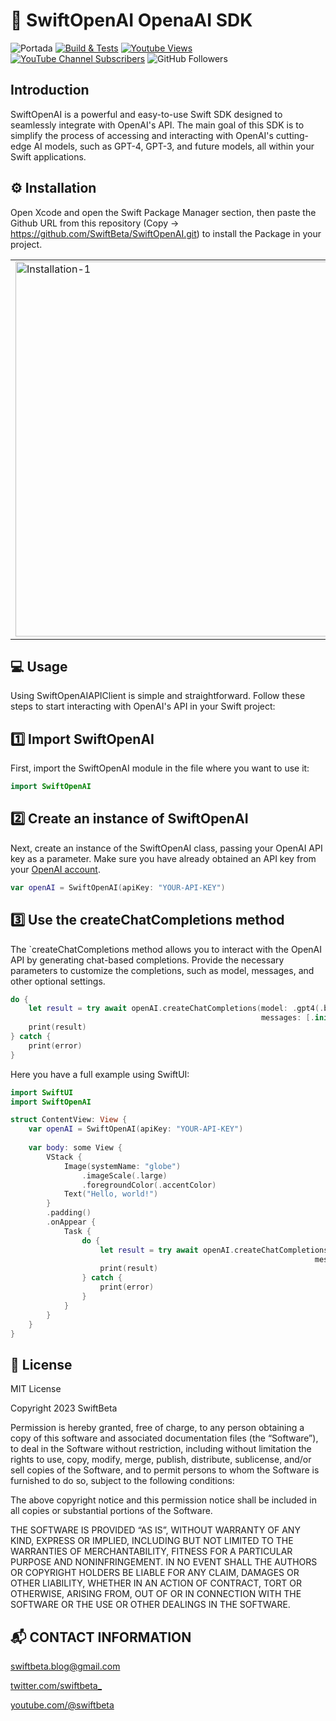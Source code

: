 # 🧰 SwiftOpenAI OpenaAI SDK
![Portada](https://user-images.githubusercontent.com/74316958/226199102-640e639d-a46f-4891-9d03-140d8f9a5efc.png)
[![Build & Tests](https://github.com/SwiftBeta/SwiftOpenAI/actions/workflows/swift.yml/badge.svg?branch=main)](https://github.com/SwiftBeta/SwiftOpenAI/actions/workflows/swift.yml)
[![Youtube Views](https://img.shields.io/youtube/channel/views/UC2MAP8k0bzwq_OAA_zQw27A?style=social)](https://twitter.com/swiftbeta)
[![YouTube Channel Subscribers](https://img.shields.io/youtube/channel/subscribers/UC2MAP8k0bzwq_OAA_zQw27A?style=social)](https://youtube.com/swiftbeta?sub_confirmation=1)
![GitHub Followers](https://img.shields.io/github/followers/swiftbeta?style=social)

## Introduction

SwiftOpenAI is a powerful and easy-to-use Swift SDK designed to seamlessly integrate with OpenAI's API. The main goal of this SDK is to simplify the process of accessing and interacting with OpenAI's cutting-edge AI models, such as GPT-4, GPT-3, and future models, all within your Swift applications.

## ⚙️ Installation

Open Xcode and open the Swift Package Manager section, then paste the Github URL from this repository (Copy -> https://github.com/SwiftBeta/SwiftOpenAI.git) to install the Package in your project.

<table>
  <tr>
    <td>
      <img width="600" alt="Installation-1" src="https://user-images.githubusercontent.com/74316958/226197041-8e9eef1d-c4aa-4fab-bb8a-9d96e260be7e.png">
    </td>
    <td>
      <img width="600" alt="Installation-2" src="https://user-images.githubusercontent.com/74316958/226197049-f587dcf9-c6f0-4542-9b6d-e9cbcc03fdce.png">
    </td>
  </tr>
</table>

## 💻 Usage

Using SwiftOpenAIAPIClient is simple and straightforward. Follow these steps to start interacting with OpenAI's API in your Swift project:

## 1️⃣ Import SwiftOpenAI
First, import the SwiftOpenAI module in the file where you want to use it:
```swift
import SwiftOpenAI
```

## 2️⃣ Create an instance of SwiftOpenAI
Next, create an instance of the SwiftOpenAI class, passing your OpenAI API key as a parameter. Make sure you have already obtained an API key from your [OpenAI account](https://platform.openai.com/account/api-keys).
```swift
var openAI = SwiftOpenAI(apiKey: "YOUR-API-KEY")
```

## 3️⃣ Use the createChatCompletions method
The `createChatCompletions method allows you to interact with the OpenAI API by generating chat-based completions. Provide the necessary parameters to customize the completions, such as model, messages, and other optional settings.

```swift
do {
    let result = try await openAI.createChatCompletions(model: .gpt4(.base),
                                                        messages: [.init(text: "Generate the Hello World in Swift for me", role: "user")])
    print(result)
} catch {
    print(error)
}
```

Here you have a full example using SwiftUI:

```swift
import SwiftUI
import SwiftOpenAI

struct ContentView: View {
    var openAI = SwiftOpenAI(apiKey: "YOUR-API-KEY")
    
    var body: some View {
        VStack {
            Image(systemName: "globe")
                .imageScale(.large)
                .foregroundColor(.accentColor)
            Text("Hello, world!")
        }
        .padding()
        .onAppear {
            Task {
                do {
                    let result = try await openAI.createChatCompletions(model: .gpt4(.base),
                                                                    messages: [.init(text: "Generate the Hello World in Swift for me", role: "user")])
                    print(result)
                } catch {
                    print(error)
                }
            }
        }
    }
}
```

## 📝 License
MIT License

Copyright 2023 SwiftBeta

Permission is hereby granted, free of charge, to any person obtaining a copy of this software and associated documentation files (the “Software”), to deal in the Software without restriction, including without limitation the rights to use, copy, modify, merge, publish, distribute, sublicense, and/or sell copies of the Software, and to permit persons to whom the Software is furnished to do so, subject to the following conditions:

The above copyright notice and this permission notice shall be included in all copies or substantial portions of the Software.

THE SOFTWARE IS PROVIDED “AS IS”, WITHOUT WARRANTY OF ANY KIND, EXPRESS OR IMPLIED, INCLUDING BUT NOT LIMITED TO THE WARRANTIES OF MERCHANTABILITY, FITNESS FOR A PARTICULAR PURPOSE AND NONINFRINGEMENT. IN NO EVENT SHALL THE AUTHORS OR COPYRIGHT HOLDERS BE LIABLE FOR ANY CLAIM, DAMAGES OR OTHER LIABILITY, WHETHER IN AN ACTION OF CONTRACT, TORT OR OTHERWISE, ARISING FROM, OUT OF OR IN CONNECTION WITH THE SOFTWARE OR THE USE OR OTHER DEALINGS IN THE SOFTWARE.

## 📬 CONTACT INFORMATION
swiftbeta.blog@gmail.com

[twitter.com/swiftbeta_](https://www.twitter.com/swiftbeta_)

[youtube.com/@swiftbeta](https://youtube.com/@swiftbeta)


